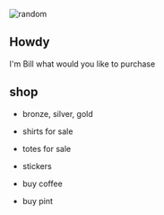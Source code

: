 ![random](../assets/random.png)

## Howdy

I'm Bill what would you like to purchase

## shop

- bronze, silver, gold

- shirts for sale

- totes for sale

- stickers

- buy coffee

- buy pint
